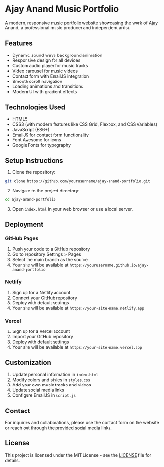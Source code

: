 # Ajay Anand Music Portfolio

A modern, responsive music portfolio website showcasing the work of Ajay Anand, a professional music producer and independent artist.

## Features

- Dynamic sound wave background animation
- Responsive design for all devices
- Custom audio player for music tracks
- Video carousel for music videos
- Contact form with EmailJS integration
- Smooth scroll navigation
- Loading animations and transitions
- Modern UI with gradient effects

## Technologies Used

- HTML5
- CSS3 (with modern features like CSS Grid, Flexbox, and CSS Variables)
- JavaScript (ES6+)
- EmailJS for contact form functionality
- Font Awesome for icons
- Google Fonts for typography

## Setup Instructions

1. Clone the repository:
```bash
git clone https://github.com/yourusername/ajay-anand-portfolio.git
```

2. Navigate to the project directory:
```bash
cd ajay-anand-portfolio
```

3. Open `index.html` in your web browser or use a local server.

## Deployment

### GitHub Pages
1. Push your code to a GitHub repository
2. Go to repository Settings > Pages
3. Select the main branch as the source
4. Your site will be available at `https://yourusername.github.io/ajay-anand-portfolio`

### Netlify
1. Sign up for a Netlify account
2. Connect your GitHub repository
3. Deploy with default settings
4. Your site will be available at `https://your-site-name.netlify.app`

### Vercel
1. Sign up for a Vercel account
2. Import your GitHub repository
3. Deploy with default settings
4. Your site will be available at `https://your-site-name.vercel.app`

## Customization

1. Update personal information in `index.html`
2. Modify colors and styles in `styles.css`
3. Add your own music tracks and videos
4. Update social media links
5. Configure EmailJS in `script.js`

## Contact

For inquiries and collaborations, please use the contact form on the website or reach out through the provided social media links.

## License

This project is licensed under the MIT License - see the [LICENSE](LICENSE) file for details. 